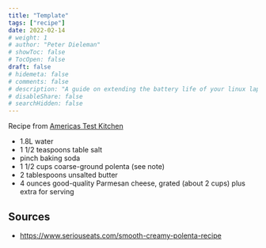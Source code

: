 ```yaml
---
title: "Template"
tags: ["recipe"]
date: 2022-02-14
# weight: 1
# author: "Peter Dieleman"
# showToc: false
# TocOpen: false
draft: false
# hidemeta: false
# comments: false
# description: "A guide on extending the battery life of your linux laptop"
# disableShare: false
# searchHidden: false
---
```


Recipe from [Americas Test Kitchen](https://www.epicurious.com/recipes/member/views/creamy-parmesan-polenta-americas-test-kitchen-50122785)

- 1.8L water
- 1 1/2 teaspoons table salt
- pinch baking soda
- 1 1/2 cups coarse-ground polenta (see note)
- 2 tablespoons unsalted butter 
- 4 ounces good-quality Parmesan cheese, grated (about 2 cups) plus extra for serving
  

## Sources

- <https://www.seriouseats.com/smooth-creamy-polenta-recipe>
